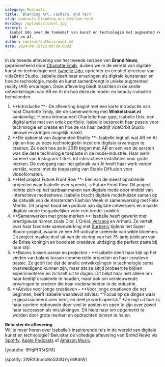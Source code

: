 ```yaml
---
category: Podcasts
title: 'Blending Art, Fashion, and Tech'
slug: podcasts-blending-art-fashion-tech
heroImg: /uploads/isabel.jpg
excerpt: >
  Isabel Udo over de toekomst van kunst en technologie met augmented reality
  (AR) en AI.
author: content/authors/wsnl.md
date: 2024-09-19T22:00:00.000Z
---
```


In de tweede aflevering van het tweede seizoen van **Brand News**, gepresenteerd door [Charlotte Emily](https://www.instagram.com/charlotteemilyb/), duiken we in de wereld van digitale kunst en technologie met [Isabelle Udo](https://www.instagram.com/isabelle.udo/), oprichter en creatief directeur van videOrbit Studio. Isabelle deelt haar ervaringen als digitale kunstenaar en hoe ze technologie, mode en kunst samenbrengt in unieke augmented reality (AR) ervaringen. Deze aflevering biedt inzichten in de snelle ontwikkelingen van AR en AI en hoe deze de mode- en beauty-industrie beïnvloeden.

1. **Introductie **- De aflevering begint met een korte introductie van host Charlotte Emily, die de samenwerking met **Winkelstraat.nl** aankondigt. Hierna introduceert Charlotte haar gast, Isabelle Udo, een digital artist met een uniek portfolio. Isabelle bespreekt haar passie voor technologie en creatie en hoe ze via haar bedrijf videOrbit Studio nieuwe ervaringen mogelijk maakt.
2. **De opkomst van Augmented Reality **- Isabelle legt uit wat AR en AI zijn en hoe ze deze technologieën inzet om digitale ervaringen te creëren. Ze deelt hoe ze in 2019 begon met AR en een van de eersten was die deze technologie toepaste in de mode-industrie. Haar werk varieert van Instagram-filters tot interactieve installaties voor grote merken. De overgang naar het gebruik van AI heeft haar werk verder verrijkt, vooral met de toepassing van Stable Diffusion voor videoformaten.
3. **Het project Future Front Row **- Een van de meest opvallende projecten waar Isabelle over spreekt, is Future Front Row. Dit project richtte zich op het tastbaar maken van digitale mode door middel van interactieve modeshows. Isabelle bracht digitale modehuizen samen op de catwalk van de Amsterdam Fashion Week in samenwerking met Felix Meritis. Dit project bood een podium aan digitale ontwerpers en maakte digitale mode toegankelijker voor een breder publiek.
4. **Samenwerken met grote merken **-Isabelle heeft gewerkt met prestigieuze namen zoals Dior, L’Oréal, [Versace](https://www.winkelstraat.nl/designers/versace) en Armani. Ze vertelt over haar favoriete samenwerking met [Burberry](https://www.winkelstraat.nl/designers/burberry) tijdens het Super Bloom-project, waarin ze een AR-activatie creëerde van wilde bloemen. Dit project maakte deel uit van de viering van het 75-jarig jubileum van de Britse koningin en bood een creatieve uitdaging die perfect paste bij haar stijl.
5. **Balans tussen passie en projecten **-** **Isabelle deelt haar kijk op het vinden van balans tussen commerciële projecten en haar creatieve passie. Ze geeft toe dat de snelle ontwikkelingen in technologie soms overweldigend kunnen zijn, maar dat ze altijd probeert te blijven experimenteren en zichzelf uit te dagen. Dit helpt haar niet alleen om haar bedrijf draaiende te houden, maar ook om vernieuwende ervaringen te creëren die haar onderscheiden in de industrie.
6. **Advies voor jonge creatieven **-** **Voor jonge creatieven die net beginnen, heeft Isabelle waardevol advies: *“Focus op de dingen waar je gepassioneerd over bent, en deel je werk openlijk.” *Ze legt uit hoe zij haar carrière opbouwde door veel te posten en open te zijn over zowel haar successen als mislukkingen. Dit hielp haar om opgemerkt te worden door grote merken en opdrachten binnen te halen.

**Beluister de aflevering**\
Wil je meer horen over Isabelle’s inspirerende reis in de wereld van digitale kunst en technologie? Beluister de volledige aflevering van *Brand News* via [Spotify](https://open.spotify.com/episode/2WRX3nmbBoG33QYyE8KdiW?go=1\&sp_cid=f674ca05-d63c-4d32-ac28-f6633b3d1feb), [Apple Podcasts](https://podcastsconnect.apple.com/login?targetUrl=%2Fmy-podcasts%2Fshow%2Fbrand-news%2Fa3887123-a575-48a0-adad-78c5f1901f00%2Fepisode%2Fnavigating-industries-from-daily-paper-sales-to-complex-creative%2F042c8cc2-e2fe-4e0f-9900-70e79e44c4f5\&authResult=FAILED) of [Amazon Music](https://podcasters.amazon.com/podcasts/41e8acae-a62a-4f3b-ad9b-c3a3f8b95e19/episodes/17a094a3-f25f-4516-916c-74f1daaee225).

\[youtube: 9HqPfR5rSIM]

\[spotify: 2WRX3nmbBoG33QYyE8KdiW]
